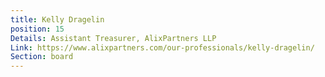 ```yaml
---
title: Kelly Dragelin
position: 15
Details: Assistant Treasurer, AlixPartners LLP
Link: https://www.alixpartners.com/our-professionals/kelly-dragelin/
Section: board
---
```


